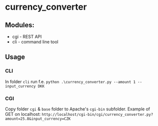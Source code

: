 # currency_converter
## Modules:
- cgi - REST API
- cli - command line tool

## Usage
### CLI
In folder `cli` run f.e. `python .\currency_converter.py --amount 1 --input_currency DKK`
### CGI
Copy folder `cgi` & `base` folder to Apache's `cgi-bin` subfolder.
Example of GET on localhost: `http://localhost/cgi-bin/cgi/currency_converter.py?amount=25.8&input_currency=CZK`